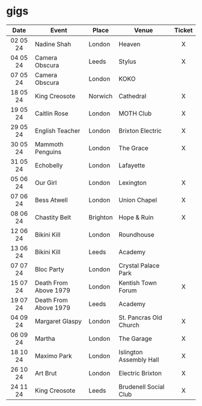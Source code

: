 # gigs
|Date|Event|Place|Venue|Ticket|
|:--:|-----|----|-----|:----:|
|02 05 24|Nadine Shah|London|Heaven|X|
|04 05 24|Camera Obscura|Leeds|Stylus|X|
|07 05 24|Camera Obscura|London|KOKO|
|18 05 24|King Creosote|Norwich|Cathedral|X|
|19 05 24|Caitlin Rose|London|MOTH Club|X|
|29 05 24|English Teacher|London|Brixton Electric|X|
|30 05 24|Mammoth Penguins|London|The Grace|X|
|31 05 24|Echobelly|London|Lafayette|
|05 06 24|Our Girl|London|Lexington|X|
|07 06 24|Bess Atwell|London|Union Chapel|X|
|08 06 24|Chastity Belt|Brighton|Hope & Ruin|X|
|12 06 24|Bikini Kill|London|Roundhouse|
|13 06 24|Bikini Kill|Leeds|Academy|
|07 07 24|Bloc Party|London|Crystal Palace Park|
|15 07 24|Death From Above 1979|London|Kentish Town Forum|X|
|19 07 24|Death From Above 1979|Leeds|Academy|
|04 09 24|Margaret Glaspy|London|St. Pancras Old Church|X|
|06 09 24|Martha|London|The Garage|X|
|18 10 24|Maximo Park|London|Islington Assembly Hall|X|
|26 10 24|Art Brut|London|Electric Brixton|X|
|24 11 24|King Creosote|Leeds|Brudenell Social Club|X|
